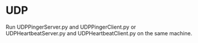 # UDP
Run UDPPingerServer.py and UDPPingerClient.py or UDPHeartbeatServer.py and UDPHeartbeatClient.py on the same machine.
